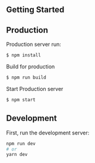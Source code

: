 
## Getting Started

## Production

Production server run:

```bash
$ npm install
```

Build for production

```bash
$ npm run build
```

Start Production server

```bash
$ npm start
```

## Development

First, run the development server:

```bash
npm run dev
# or
yarn dev
```